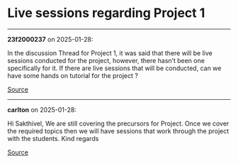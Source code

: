 # Live sessions regarding Project 1


---

**23f2000237** on 2025-01-28:

In the discussion Thread for Project 1, it was said that there will be live sessions conducted for the project, however, there hasn’t been one specifically for it.
If there are live sessions that will be conducted, can we have some hands on tutorial for the project ?

[Source](https://discourse.onlinedegree.iitm.ac.in/t/live-sessions-regarding-project-1/165593/1)

---

**carlton** on 2025-01-28:

Hi Sakthivel,
We are still covering the precursors for Project. Once we cover the required topics then we will have sessions that work through the project with the students.
Kind regards

[Source](https://discourse.onlinedegree.iitm.ac.in/t/live-sessions-regarding-project-1/165593/2)